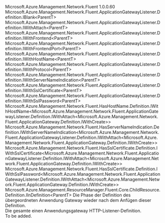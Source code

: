 <Type Name="IDefinition&lt;ParentT&gt;" FullName="Microsoft.Azure.Management.Network.Fluent.ApplicationGatewayListener.Definition.IDefinition&lt;ParentT&gt;">
  <TypeSignature Language="C#" Value="public interface IDefinition&lt;ParentT&gt; : Microsoft.Azure.Management.Network.Fluent.ApplicationGatewayListener.Definition.IBlank&lt;ParentT&gt;, Microsoft.Azure.Management.Network.Fluent.ApplicationGatewayListener.Definition.IWithAttach&lt;ParentT&gt;, Microsoft.Azure.Management.Network.Fluent.ApplicationGatewayListener.Definition.IWithFrontend&lt;ParentT&gt;, Microsoft.Azure.Management.Network.Fluent.ApplicationGatewayListener.Definition.IWithFrontendPort&lt;ParentT&gt;, Microsoft.Azure.Management.Network.Fluent.ApplicationGatewayListener.Definition.IWithHostName&lt;ParentT&gt;, Microsoft.Azure.Management.Network.Fluent.ApplicationGatewayListener.Definition.IWithProtocol&lt;ParentT&gt;, Microsoft.Azure.Management.Network.Fluent.ApplicationGatewayListener.Definition.IWithServerNameIndication&lt;ParentT&gt;, Microsoft.Azure.Management.Network.Fluent.ApplicationGatewayListener.Definition.IWithSslCertificate&lt;ParentT&gt;, Microsoft.Azure.Management.Network.Fluent.ApplicationGatewayListener.Definition.IWithSslPassword&lt;ParentT&gt;, Microsoft.Azure.Management.Network.Fluent.HasHostName.Definition.IWithHostName&lt;Microsoft.Azure.Management.Network.Fluent.ApplicationGatewayListener.Definition.IWithAttach&lt;Microsoft.Azure.Management.Network.Fluent.ApplicationGateway.Definition.IWithCreate&gt;&gt;, Microsoft.Azure.Management.Network.Fluent.HasServerNameIndication.Definition.IWithServerNameIndication&lt;Microsoft.Azure.Management.Network.Fluent.ApplicationGatewayListener.Definition.IWithAttach&lt;Microsoft.Azure.Management.Network.Fluent.ApplicationGateway.Definition.IWithCreate&gt;&gt;, Microsoft.Azure.Management.Network.Fluent.HasSslCertificate.Definition.IWithSslCertificate&lt;Microsoft.Azure.Management.Network.Fluent.ApplicationGatewayListener.Definition.IWithAttach&lt;Microsoft.Azure.Management.Network.Fluent.ApplicationGateway.Definition.IWithCreate&gt;&gt;, Microsoft.Azure.Management.Network.Fluent.HasSslCertificate.Definition.IWithSslPassword&lt;Microsoft.Azure.Management.Network.Fluent.ApplicationGatewayListener.Definition.IWithAttach&lt;Microsoft.Azure.Management.Network.Fluent.ApplicationGateway.Definition.IWithCreate&gt;&gt;, Microsoft.Azure.Management.ResourceManager.Fluent.Core.ChildResource.Definition.IInDefinition&lt;ParentT&gt;" />
  <TypeSignature Language="ILAsm" Value=".class public interface auto ansi abstract IDefinition`1&lt;ParentT&gt; implements class Microsoft.Azure.Management.Network.Fluent.ApplicationGatewayListener.Definition.IBlank`1&lt;!ParentT&gt;, class Microsoft.Azure.Management.Network.Fluent.ApplicationGatewayListener.Definition.IWithAttach`1&lt;!ParentT&gt;, class Microsoft.Azure.Management.Network.Fluent.ApplicationGatewayListener.Definition.IWithFrontend`1&lt;!ParentT&gt;, class Microsoft.Azure.Management.Network.Fluent.ApplicationGatewayListener.Definition.IWithFrontendPort`1&lt;!ParentT&gt;, class Microsoft.Azure.Management.Network.Fluent.ApplicationGatewayListener.Definition.IWithHostName`1&lt;!ParentT&gt;, class Microsoft.Azure.Management.Network.Fluent.ApplicationGatewayListener.Definition.IWithProtocol`1&lt;!ParentT&gt;, class Microsoft.Azure.Management.Network.Fluent.ApplicationGatewayListener.Definition.IWithServerNameIndication`1&lt;!ParentT&gt;, class Microsoft.Azure.Management.Network.Fluent.ApplicationGatewayListener.Definition.IWithSslCertificate`1&lt;!ParentT&gt;, class Microsoft.Azure.Management.Network.Fluent.ApplicationGatewayListener.Definition.IWithSslPassword`1&lt;!ParentT&gt;, class Microsoft.Azure.Management.Network.Fluent.HasHostName.Definition.IWithHostName`1&lt;class Microsoft.Azure.Management.Network.Fluent.ApplicationGatewayListener.Definition.IWithAttach`1&lt;class Microsoft.Azure.Management.Network.Fluent.ApplicationGateway.Definition.IWithCreate&gt;&gt;, class Microsoft.Azure.Management.Network.Fluent.HasServerNameIndication.Definition.IWithServerNameIndication`1&lt;class Microsoft.Azure.Management.Network.Fluent.ApplicationGatewayListener.Definition.IWithAttach`1&lt;class Microsoft.Azure.Management.Network.Fluent.ApplicationGateway.Definition.IWithCreate&gt;&gt;, class Microsoft.Azure.Management.Network.Fluent.HasSslCertificate.Definition.IWithSslCertificate`1&lt;class Microsoft.Azure.Management.Network.Fluent.ApplicationGatewayListener.Definition.IWithAttach`1&lt;class Microsoft.Azure.Management.Network.Fluent.ApplicationGateway.Definition.IWithCreate&gt;&gt;, class Microsoft.Azure.Management.Network.Fluent.HasSslCertificate.Definition.IWithSslPassword`1&lt;class Microsoft.Azure.Management.Network.Fluent.ApplicationGatewayListener.Definition.IWithAttach`1&lt;class Microsoft.Azure.Management.Network.Fluent.ApplicationGateway.Definition.IWithCreate&gt;&gt;, class Microsoft.Azure.Management.ResourceManager.Fluent.Core.ChildResource.Definition.IInDefinition`1&lt;!ParentT&gt;" />
  <TypeSignature Language="DocId" Value="T:Microsoft.Azure.Management.Network.Fluent.ApplicationGatewayListener.Definition.IDefinition`1" />
  <TypeSignature Language="VB.NET" Value="Public Interface IDefinition(Of ParentT)&#xA;Implements IBlank(Of ParentT), IInDefinition(Of ParentT), IWithAttach(Of ParentT), IWithFrontend(Of ParentT), IWithFrontendPort(Of ParentT), IWithHostName(Of IWithAttach(Of IWithCreate)), IWithHostName(Of ParentT), IWithProtocol(Of ParentT), IWithServerNameIndication(Of IWithAttach(Of IWithCreate)), IWithServerNameIndication(Of ParentT), IWithSslCertificate(Of IWithAttach(Of IWithCreate)), IWithSslCertificate(Of ParentT), IWithSslPassword(Of IWithAttach(Of IWithCreate)), IWithSslPassword(Of ParentT)" />
  <TypeSignature Language="F#" Value="type IDefinition&lt;'ParentT&gt; = interface&#xA;    interface IBlank&lt;'ParentT&gt;&#xA;    interface IWithFrontend&lt;'ParentT&gt;&#xA;    interface IWithAttach&lt;'ParentT&gt;&#xA;    interface IInDefinition&lt;'ParentT&gt;&#xA;    interface IWithProtocol&lt;'ParentT&gt;&#xA;    interface IWithHostName&lt;'ParentT&gt;&#xA;    interface IWithHostName&lt;IWithAttach&lt;IWithCreate&gt;&gt;&#xA;    interface IWithServerNameIndication&lt;'ParentT&gt;&#xA;    interface IWithServerNameIndication&lt;IWithAttach&lt;IWithCreate&gt;&gt;&#xA;    interface IWithFrontendPort&lt;'ParentT&gt;&#xA;    interface IWithSslCertificate&lt;'ParentT&gt;&#xA;    interface IWithSslCertificate&lt;IWithAttach&lt;IWithCreate&gt;&gt;&#xA;    interface IWithSslPassword&lt;'ParentT&gt;&#xA;    interface IWithSslPassword&lt;IWithAttach&lt;IWithCreate&gt;&gt;" />
  <AssemblyInfo>
    <AssemblyName>Microsoft.Azure.Management.Network.Fluent</AssemblyName>
    <AssemblyVersion>1.0.0.60</AssemblyVersion>
  </AssemblyInfo>
  <TypeParameters>
    <TypeParameter Name="ParentT" />
  </TypeParameters>
  <Interfaces>
    <Interface>
      <InterfaceName>Microsoft.Azure.Management.Network.Fluent.ApplicationGatewayListener.Definition.IBlank&lt;ParentT&gt;</InterfaceName>
    </Interface>
    <Interface>
      <InterfaceName>Microsoft.Azure.Management.Network.Fluent.ApplicationGatewayListener.Definition.IWithAttach&lt;ParentT&gt;</InterfaceName>
    </Interface>
    <Interface>
      <InterfaceName>Microsoft.Azure.Management.Network.Fluent.ApplicationGatewayListener.Definition.IWithFrontend&lt;ParentT&gt;</InterfaceName>
    </Interface>
    <Interface>
      <InterfaceName>Microsoft.Azure.Management.Network.Fluent.ApplicationGatewayListener.Definition.IWithFrontendPort&lt;ParentT&gt;</InterfaceName>
    </Interface>
    <Interface>
      <InterfaceName>Microsoft.Azure.Management.Network.Fluent.ApplicationGatewayListener.Definition.IWithHostName&lt;ParentT&gt;</InterfaceName>
    </Interface>
    <Interface>
      <InterfaceName>Microsoft.Azure.Management.Network.Fluent.ApplicationGatewayListener.Definition.IWithProtocol&lt;ParentT&gt;</InterfaceName>
    </Interface>
    <Interface>
      <InterfaceName>Microsoft.Azure.Management.Network.Fluent.ApplicationGatewayListener.Definition.IWithServerNameIndication&lt;ParentT&gt;</InterfaceName>
    </Interface>
    <Interface>
      <InterfaceName>Microsoft.Azure.Management.Network.Fluent.ApplicationGatewayListener.Definition.IWithSslCertificate&lt;ParentT&gt;</InterfaceName>
    </Interface>
    <Interface>
      <InterfaceName>Microsoft.Azure.Management.Network.Fluent.ApplicationGatewayListener.Definition.IWithSslPassword&lt;ParentT&gt;</InterfaceName>
    </Interface>
    <Interface>
      <InterfaceName>Microsoft.Azure.Management.Network.Fluent.HasHostName.Definition.IWithHostName&lt;Microsoft.Azure.Management.Network.Fluent.ApplicationGatewayListener.Definition.IWithAttach&lt;Microsoft.Azure.Management.Network.Fluent.ApplicationGateway.Definition.IWithCreate&gt;&gt;</InterfaceName>
    </Interface>
    <Interface>
      <InterfaceName>Microsoft.Azure.Management.Network.Fluent.HasServerNameIndication.Definition.IWithServerNameIndication&lt;Microsoft.Azure.Management.Network.Fluent.ApplicationGatewayListener.Definition.IWithAttach&lt;Microsoft.Azure.Management.Network.Fluent.ApplicationGateway.Definition.IWithCreate&gt;&gt;</InterfaceName>
    </Interface>
    <Interface>
      <InterfaceName>Microsoft.Azure.Management.Network.Fluent.HasSslCertificate.Definition.IWithSslCertificate&lt;Microsoft.Azure.Management.Network.Fluent.ApplicationGatewayListener.Definition.IWithAttach&lt;Microsoft.Azure.Management.Network.Fluent.ApplicationGateway.Definition.IWithCreate&gt;&gt;</InterfaceName>
    </Interface>
    <Interface>
      <InterfaceName>Microsoft.Azure.Management.Network.Fluent.HasSslCertificate.Definition.IWithSslPassword&lt;Microsoft.Azure.Management.Network.Fluent.ApplicationGatewayListener.Definition.IWithAttach&lt;Microsoft.Azure.Management.Network.Fluent.ApplicationGateway.Definition.IWithCreate&gt;&gt;</InterfaceName>
    </Interface>
    <Interface>
      <InterfaceName>Microsoft.Azure.Management.ResourceManager.Fluent.Core.ChildResource.Definition.IInDefinition&lt;ParentT&gt;</InterfaceName>
    </Interface>
  </Interfaces>
  <Docs>
    <typeparam name="ParentT">Die Phase der Definition des übergeordneten Anwendung Gateway wieder nach dem Anfügen dieser Definition.</typeparam>
    <summary>
            Die gesamte einen Anwendungsgateway HTTP-Listener-Definition.
            </summary>
    <remarks>To be added.</remarks>
  </Docs>
  <Members />
</Type>